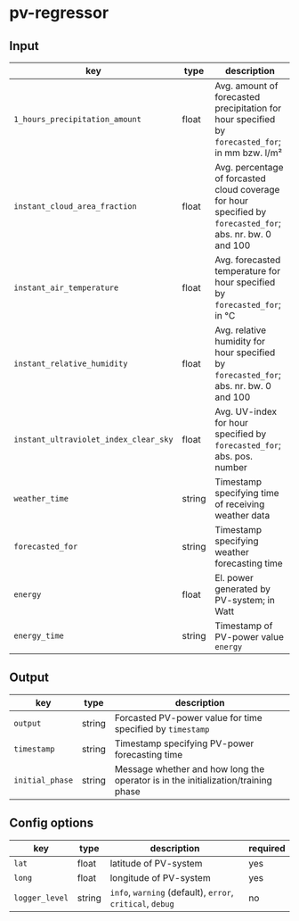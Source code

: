 # pv-regressor


## Input
| key                                       | type                                                 | description                                                                                                |
|-------------------------------------------|------------------------------------------------------|------------------------------------------------------------------------------------------------------------|
| `1_hours_precipitation_amount`            | float                                                | Avg. amount of forecasted precipitation for hour specified by `forecasted_for`; in mm bzw. l/m²           |
| `instant_cloud_area_fraction`             | float                                                | Avg. percentage of forcasted cloud coverage for hour specified by `forecasted_for`; abs. nr. bw. 0 and 100 |
| `instant_air_temperature`                 | float                                                | Avg. forecasted temperature for hour specified by `forecasted_for`; in °C                                  |
| `instant_relative_humidity`               | float                                                | Avg. relative humidity for hour specified by `forecasted_for`; abs. nr. bw. 0 and 100                      |
| `instant_ultraviolet_index_clear_sky`     | float                                                | Avg. UV-index for hour specified by `forecasted_for`; abs. pos. number                                     |
| `weather_time`                            | string                                               | Timestamp specifying time of receiving weather data                                                        |
| `forecasted_for`                          | string                                               | Timestamp specifying weather forecasting time                                                              |
| `energy`                                  | float                                                | El. power generated by PV-system; in Watt                                                                  |
| `energy_time`                             | string                                               | Timestamp of PV-power value `energy`                                                                       |

## Output 

| key                | type                                                 | description                                                                       | 
|--------------------|------------------------------------------------------|-----------------------------------------------------------------------------------|
| `output`           | string                                               | Forcasted PV-power value for time specified by `timestamp`                        |
| `timestamp`        | string                                               | Timestamp specifying PV-power forecasting time                                    |
| `initial_phase`    | string                                               | Message whether and how long the operator is in the initialization/training phase |

## Config options

| key                | type                                                 | description                                               | required |
|--------------------|------------------------------------------------------|-----------------------------------------------------------|----------|
| `lat`              | float                                                | latitude of PV-system                                     | yes      |
| `long`             | float                                                | longitude of PV-system                                    | yes      |
| `logger_level`     | string                                               | `info`, `warning` (default), `error`, `critical`, `debug` | no       |
